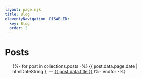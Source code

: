 ```yaml
---
layout: page.njk
title: Blog
eleventyNavigation__DISABLED:
  key: Blog
  order: 2
---
```


# Posts

<ul>
    {%- for post in collections.posts -%}
    <li{% if page.url == post.url %} aria-current="page"{% endif %}>{{ post.data.page.date | htmlDateString }} — <a href='{{ post.url }}'>{{ post.data.title }}</a></li>
    {%- endfor -%}
</ul>